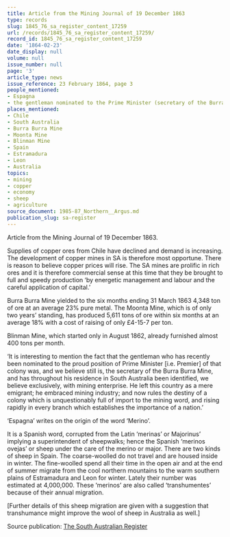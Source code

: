 ```yaml
---
title: Article from the Mining Journal of 19 December 1863
type: records
slug: 1845_76_sa_register_content_17259
url: /records/1845_76_sa_register_content_17259/
record_id: 1845_76_sa_register_content_17259
date: '1864-02-23'
date_display: null
volume: null
issue_number: null
page: '3'
article_type: news
issue_reference: 23 February 1864, page 3
people_mentioned:
- Espagna
- the gentleman nominated to the Prime Minister (secretary of the Burra Burra Mine)
places_mentioned:
- Chile
- South Australia
- Burra Burra Mine
- Moonta Mine
- Blinman Mine
- Spain
- Estramadura
- Leon
- Australia
topics:
- mining
- copper
- economy
- sheep
- agriculture
source_document: 1985-87_Northern__Argus.md
publication_slug: sa-register
---
```


Article from the Mining Journal of 19 December 1863.

Supplies of copper ores from Chile have declined and demand is increasing.  The development of copper mines in SA is therefore most opportune.  There is reason to believe copper prices will rise.  The SA mines are prolific in rich ores and it is therefore commercial sense at this time that they be brought to full and speedy production ‘by energetic management and labour and the careful application of capital.’

Burra Burra Mine yielded to the six months ending 31 March 1863 4,348 ton of ore at an average 23% pure metal.  The Moonta Mine, which is of only two years’ standing, has produced 5,611 tons of ore within six months at an average 18% with a cost of raising of only £4-15-7 per ton.

Blinman Mine, which started only in August 1862, already furnished almost 400 tons per month.

‘It is interesting to mention the fact that the gentleman who has recently been nominated to the proud position of Prime Minister [i.e. Premier] of that colony was, and we believe still is, the secretary of the Burra Burra Mine, and has throughout his residence in South Australia been identified, we believe exclusively, with mining enterprise.  He left this country as a mere emigrant; he embraced mining industry; and now rules the destiny of a colony which is unquestionably full of import to the mining word, and rising rapidly in every branch which establishes the importance of a nation.’

‘Espagna’ writes on the origin of the word ‘Merino’.

It is a Spanish word, corrupted from the Latin ‘merinas’ or Majorinus’ implying a superintendent of sheepwalks; hence the Spanish ‘merinos ovejas’ or sheep under the care of the merino or major.  There are two kinds of sheep in Spain.  The coarse-woolled do not travel and are housed inside in winter. The fine-woolled spend all their time in the open air and at the end of summer migrate from the cool northern mountains to the warm southern plains of Estramadura and Leon for winter.  Lately their number was estimated at 4,000,000.  These ‘merinos’ are also called ‘transhumentes’ because of their annual migration.

[Further details of this sheep migration are given with a suggestion that transhumance might improve the wool of sheep in Australia as well.]

Source publication: [The South Australian Register](/publications/sa-register/)
